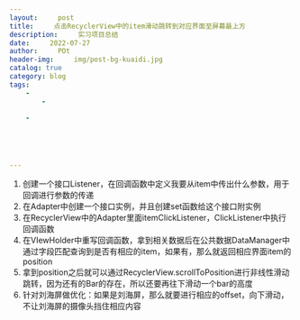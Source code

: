 ```yaml
---
layout:     post
title:     点击RecyclerView中的item滑动跳转到对应界面至屏幕最上方
description:     实习项目总结
date:     2022-07-27
author:     POt
header-img:     img/post-bg-kuaidi.jpg
catalog: true
category: blog
tags:     
    -   
        -   

    -   





---
```


1. 创建一个接口Listener，在回调函数中定义我要从item中传出什么参数，用于回调进行参数的传递
2. 在Adapter中创建一个接口实例，并且创建set函数给这个接口附实例
3. 在RecyclerView中的Adapter里面itemClickListener，ClickListener中执行回调函数
4. 在VIewHolder中重写回调函数，拿到相关数据后在公共数据DataManager中通过字段匹配查询到是否有相应的item，如果有，那么就返回相应界面item的position
5. 拿到position之后就可以通过RecyclerView.scrollToPosition进行非线性滑动跳转，因为还有的Bar的存在，所以还要再往下滑动一个bar的高度
6. 针对刘海屏做优化：如果是刘海屏，那么就要进行相应的offset，向下滑动，不让刘海屏的摄像头挡住相应内容